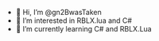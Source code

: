 - 👋 Hi, I’m @gn2BwasTaken
- 👀 I’m interested in RBLX.lua and C#
- 🌱 I’m currently learning C# and RBLX.Lua

<!---
gn2BwasTaken/gn2BwasTaken is a ✨ special ✨ repository because its `README.md` (this file) appears on your GitHub profile.
You can click the Preview link to take a look at your changes.
--->
